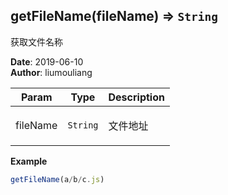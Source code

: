 ## getFileName(fileName) ⇒ <code>String</code>
<p>获取文件名称</p>

**Date**: 2019-06-10  
**Author**: liumouliang  

| Param | Type | Description |
| --- | --- | --- |
| fileName | <code>String</code> | <p>文件地址</p> |

**Example**  
```javascript
getFileName(a/b/c.js)
```
